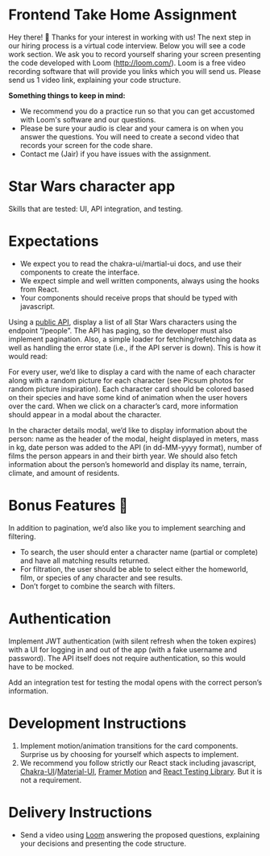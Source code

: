 # Frontend Take Home Assignment

Hey there! 👋 Thanks for your interest in working with us! The next step in our hiring process is a virtual code interview. Below you will see a code work section. We ask you to record yourself sharing your screen presenting the code developed with Loom (http://loom.com/). Loom is a free video recording software that will provide you links which you will send us. Please send us 1 video link, explaining your code structure.

**Something things to keep in mind:**

- We recommend you do a practice run so that you can get accustomed with Loom's software and our questions.
- Please be sure your audio is clear and your camera is on when you answer the questions. You will need to create a second video that records your screen for the code share.
- Contact me (Jair) if you have issues with the assignment.


# Star Wars character app
Skills that are tested: UI, API integration, and testing.

# Expectations
- We expect you to read the chakra-ui/martial-ui docs, and use their components to create the interface.
- We expect simple and well written components, always using the hooks from React.
- Your components should receive props that should be typed with javascript.


Using a [public API](https://swapi.dev/), display a list of all Star Wars characters using the endpoint “/people”. The API has paging, so the developer must also implement pagination. Also, a simple loader for fetching/refetching data as well as handling the error state (i.e., if the API server is down).
This is how it would read:

For every user, we’d like to display a card with the name of each character along with a random picture for each character (see Picsum photos for random picture inspiration). Each character card should be colored based on their species and have some kind of animation when the user hovers over the card. When we click on a character’s card, more information should appear in a modal about the character.

In the character details modal, we’d like to display information about the person: name as the header of the modal, height displayed in meters, mass in kg, date person was added to the API (in dd-MM-yyyy format), number of films the person appears in and their birth year. We should also fetch information about the person’s homeworld and display its name, terrain, climate, and amount of residents.

# Bonus Features 🚀

In addition to pagination, we’d also like you to implement searching and filtering. 
- To search, the user should enter a character name (partial or complete) and have all matching results returned.
- For filtration, the user should be able to select either the homeworld, film, or species of any character and see results.
- Don’t forget to combine the search with filters.

# Authentication

Implement JWT authentication (with silent refresh when the token expires) with a UI for logging in and out of the app (with a fake username and password). The API itself does not require authentication, so this would have to be mocked.

Add an integration test for testing the modal opens with the correct person’s information.

# Development Instructions

1. Implement motion/animation transitions for the card components. Surprise us by choosing for yourself which aspects to implement.
2. We recommend you follow strictly our React stack including javascript, [Chakra-UI](https://chakra-ui.com/)/[Material-UI](https://mui.com/material-ui/getting-started/), [Framer Motion](https://www.framer.com/motion/) and [React Testing Library](https://testing-library.com/docs/react-testing-library/intro). But it is not a requirement.



# Delivery Instructions

- Send a video using [Loom](https://www.loom.com/) answering the proposed questions, explaining your decisions and presenting the code structure.



